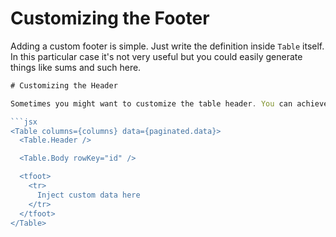 # Customizing the Footer

Adding a custom footer is simple. Just write the definition inside `Table` itself. In this particular case it's not very useful but you could easily generate things like sums and such here.

```jsx
# Customizing the Header

Sometimes you might want to customize the table header. You can achieve it like this:

```jsx
<Table columns={columns} data={paginated.data}>
  <Table.Header />

  <Table.Body rowKey="id" />

  <tfoot>
    <tr>
      Inject custom data here
    </tr>
  </tfoot>
</Table>
```
